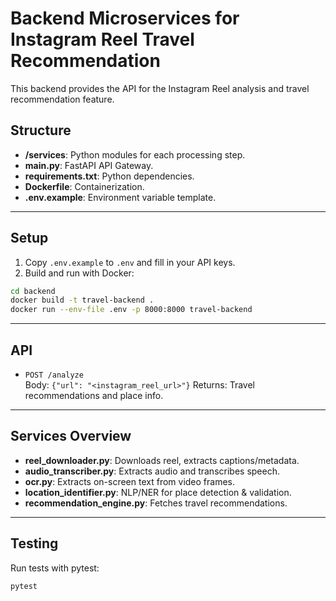 # Backend Microservices for Instagram Reel Travel Recommendation

This backend provides the API for the Instagram Reel analysis and travel recommendation feature.

## Structure

- **/services**: Python modules for each processing step.
- **main.py**: FastAPI API Gateway.
- **requirements.txt**: Python dependencies.
- **Dockerfile**: Containerization.
- **.env.example**: Environment variable template.

---

## Setup

1. Copy `.env.example` to `.env` and fill in your API keys.
2. Build and run with Docker:

```bash
cd backend
docker build -t travel-backend .
docker run --env-file .env -p 8000:8000 travel-backend
```

---

## API

- `POST /analyze`  
  Body: `{"url": "<instagram_reel_url>"}`
  Returns: Travel recommendations and place info.

---

## Services Overview

- **reel_downloader.py**: Downloads reel, extracts captions/metadata.
- **audio_transcriber.py**: Extracts audio and transcribes speech.
- **ocr.py**: Extracts on-screen text from video frames.
- **location_identifier.py**: NLP/NER for place detection & validation.
- **recommendation_engine.py**: Fetches travel recommendations.

---

## Testing

Run tests with pytest:
```bash
pytest
```